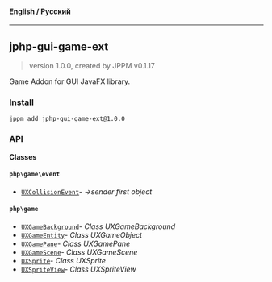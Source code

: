 #### **English** / [Русский](README.ru.md)

---

## jphp-gui-game-ext
> version 1.0.0, created by JPPM v0.1.17

Game Addon for GUI JavaFX library.

### Install
```
jppm add jphp-gui-game-ext@1.0.0
```

### API
**Classes**

#### `php\game\event`

- [`UXCollisionEvent`](https://github.com/jphp-compiler/jphp/blob/master/exts/jphp-gui-game-ext/api-docs/classes/php/game/event/UXCollisionEvent.md)- _->sender first object_

#### `php\game`

- [`UXGameBackground`](https://github.com/jphp-compiler/jphp/blob/master/exts/jphp-gui-game-ext/api-docs/classes/php/game/UXGameBackground.md)- _Class UXGameBackground_
- [`UXGameEntity`](https://github.com/jphp-compiler/jphp/blob/master/exts/jphp-gui-game-ext/api-docs/classes/php/game/UXGameEntity.md)- _Class UXGameObject_
- [`UXGamePane`](https://github.com/jphp-compiler/jphp/blob/master/exts/jphp-gui-game-ext/api-docs/classes/php/game/UXGamePane.md)- _Class UXGamePane_
- [`UXGameScene`](https://github.com/jphp-compiler/jphp/blob/master/exts/jphp-gui-game-ext/api-docs/classes/php/game/UXGameScene.md)- _Class UXGameScene_
- [`UXSprite`](https://github.com/jphp-compiler/jphp/blob/master/exts/jphp-gui-game-ext/api-docs/classes/php/game/UXSprite.md)- _Class UXSprite_
- [`UXSpriteView`](https://github.com/jphp-compiler/jphp/blob/master/exts/jphp-gui-game-ext/api-docs/classes/php/game/UXSpriteView.md)- _Class UXSpriteView_